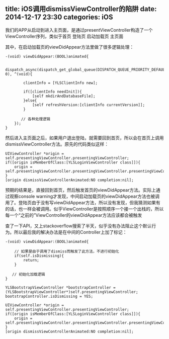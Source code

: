 title: iOS调用dismissViewController的陷阱
date: 2014-12-17 23:30
categories: iOS 
---
我们的APP从启动到进入主页面，是通过presentViewController构造了一个ViewController序列，类似于首页 登陆页 启动加载页 主页面
<!--more-->

其中，在启动加载页的viewDidAppear方法里做了很多逻辑处理：

```
-(void) viewDidAppear:(BOOL)animated{

    dispatch_async(dispatch_get_global_queue(DISPATCH_QUEUE_PRIORITY_DEFAULT, 0), ^(void){

        clientInfo = [YLSClientInfo new];

        if([clientInfo needInit]){
            [self mkdirAndDatabaseFile];
        }else{
            [self refreshVersion:[clientInfo currentVersion]];
        }

       // 各种处理逻辑
    });
}
```

然后进入主页面之后，如果用户退出登陆，就需要回到首页，所以会在首页上调用dismissViewController方法。原先的代码类似这样：

```
UIViewController *origin = self.presentingViewController.presentingViewController;
if([origin isMemberOfClass:[YLSLoginViewController class]]){
    origin = self.presentingViewController.presentingViewController.presentingViewController;
}
[origin dismissViewControllerAnimated:NO completion:nil];
```

预期的结果是，直接回到首页，然后触发首页的viewDidAppear方法。实际上通过观察console warning才发现，中间启动加载页的viewDidAppear方法也被调用了。登陆页由于没有写viewDidAppear方法，所以没有发现，但我猜测如果有的话，也一样会被调用。似乎ViewController是按照顺序一个接一个出栈的，所以每一个“之前的”ViewController的viewDidAppear方法应该都会被触发

查了一下API，又上stackoverflow搜索了半天，似乎没有办法阻止这个默认行为。所以最后我的解决办法是在中间的Controller上加了标记：

```
-(void) viewDidAppear:(BOOL)animated{

    // 如果是由于调用了dismiss而触发了此方法，不进行初始化
    if(self.isDismissing){
        return;
    }

   // 初始化加载逻辑
}
```

```
YLSBootstrapViewController *bootstrapController = (YLSBootstrapViewController*)self.presentingViewController;
bootstrapController.isDismissing = YES;

UIViewController *origin = self.presentingViewController.presentingViewController;
if([origin isMemberOfClass:[YLSLoginViewController class]]){
    origin = self.presentingViewController.presentingViewController.presentingViewController;
}
[origin dismissViewControllerAnimated:NO completion:nil];
```